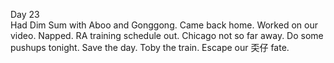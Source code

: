 Day 23  
Had Dim Sum with Aboo and Gonggong. Came back home. Worked on our video. Napped. RA training schedule out. Chicago not so far away. Do some pushups tonight. Save the day. Toby the train. Escape our 奀仔 fate.
